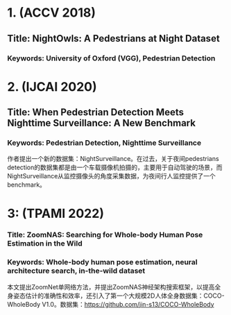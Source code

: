# 1. (ACCV 2018)
## Title: NightOwls: A Pedestrians at Night Dataset
### Keywords: University of Oxford (VGG), Pedestrian Detection


# 2. (IJCAI 2020)
## Title: When Pedestrian Detection Meets Nighttime Surveillance: A New Benchmark
### Keywords: Pedestrian Detection, Nighttime Surveillance
作者提出一个新的数据集：NightSurveillance。在过去，关于夜间pedestrians detection的数据集都是由一个车载摄像机拍摄的，主要用于自动驾驶的场景，而NightSurveillance从监控摄像头的角度采集数据，为夜间行人监控提供了一个benchmark。
# 3: (TPAMI 2022)
### Title: ZoomNAS: Searching for Whole-body Human Pose Estimation in the Wild
### Keywords: Whole-body human pose estimation, neural architecture search, in-the-wild dataset
本文提出ZoomNet单网络方法，并提出ZoomNAS神经架构搜索框架，以提高全身姿态估计的准确性和效率，还引入了第一个大规模2D人体全身数据集：COCO-WholeBody V1.0。数据集：https://github.com/jin-s13/COCO-WholeBody